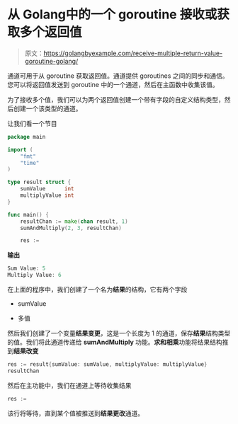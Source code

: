 # 从 Golang中的一个 goroutine 接收或获取多个返回值

> 原文：<https://golangbyexample.com/receive-multiple-return-value-goroutine-golang/>

通道可用于从 goroutine 获取返回值。通道提供 goroutines 之间的同步和通信。您可以将返回值发送到 goroutine 中的一个通道，然后在主函数中收集该值。

为了接收多个值，我们可以为两个返回值创建一个带有字段的自定义结构类型，然后创建一个该类型的通道。

让我们看一个节目

```go
package main

import (
	"fmt"
	"time"
)

type result struct {
	sumValue      int
	multiplyValue int
}

func main() {
	resultChan := make(chan result, 1)
	sumAndMultiply(2, 3, resultChan)

	res := 
```

**输出**

```go
Sum Value: 5
Multiply Value: 6
```

在上面的程序中，我们创建了一个名为**结果**的结构，它有两个字段

*   sumValue

*   多值

然后我们创建了一个变量**结果变更**，这是一个长度为 1 的通道，保存**结果**结构类型的值。我们将此通道传递给 **sumAndMultiply** 功能。**求和相乘**功能将结果结构推到**结果改变**

```go
res := result{sumValue: sumValue, multiplyValue: multiplyValue}
resultChan 
```

然后在主功能中，我们在通道上等待收集结果

```go
res := 
```

该行将等待，直到某个值被推送到**结果更改**通道。